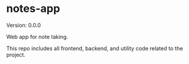 # notes-app

Version: 0.0.0

Web app for note taking.

This repo includes all frontend, backend, and utility code related to the project.
